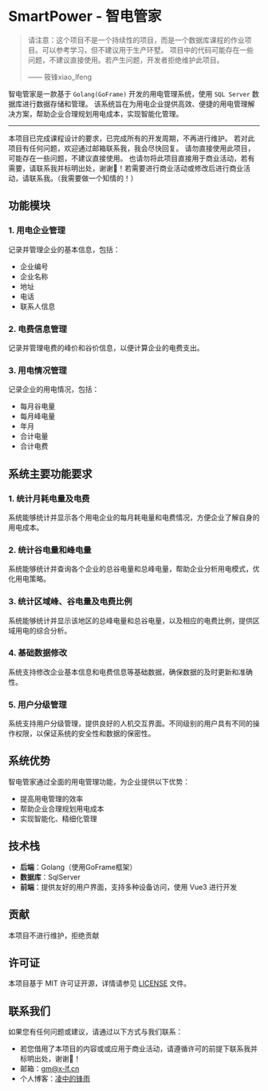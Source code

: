 # SmartPower - 智电管家

> 请注意：这个项目不是一个持续性的项目，而是一个数据库课程的作业项目。可以参考学习，但不建议用于生产环墅。
> 项目中的代码可能存在一些问题，不建议直接使用。若产生问题，开发者拒绝维护此项目。
> 
> —— 筱锋xiao_lfeng

智电管家是一款基于 `Golang(GoFrame)` 开发的用电管理系统，使用 `SQL Server` 数据库进行数据存储和管理。
该系统旨在为用电企业提供高效、便捷的用电管理解决方案，帮助企业合理规划用电成本，实现智能化管理。

---

本项目已完成课程设计的要求，已完成所有的开发周期，不再进行维护。
若对此项目有任何问题，欢迎通过邮箱联系我，我会尽快回复。
请勿直接使用此项目，可能存在一些问题，不建议直接使用。
也请勿将此项目直接用于商业活动，若有需要，请联系我并标明出处，谢谢🙏！若需要进行商业活动或修改后进行商业活动，请联系我。（我需要做一个知情的！）

## 功能模块

### 1. 用电企业管理

记录并管理企业的基本信息，包括：
- 企业编号
- 企业名称
- 地址
- 电话
- 联系人信息

### 2. 电费信息管理

记录并管理电费的峰价和谷价信息，以便计算企业的电费支出。

### 3. 用电情况管理

记录企业的用电情况，包括：
- 每月谷电量
- 每月峰电量
- 年月
- 合计电量
- 合计电费

## 系统主要功能要求

### 1. 统计月耗电量及电费

系统能够统计并显示各个用电企业的每月耗电量和电费情况，方便企业了解自身的用电成本。

### 2. 统计谷电量和峰电量

系统能够统计并查询各个企业的总谷电量和总峰电量，帮助企业分析用电模式，优化用电策略。

### 3. 统计区域峰、谷电量及电费比例

系统能够统计并显示该地区的总峰电量和总谷电量，以及相应的电费比例，提供区域用电的综合分析。

### 4. 基础数据修改

系统支持修改企业基本信息和电费信息等基础数据，确保数据的及时更新和准确性。

### 5. 用户分级管理

系统支持用户分级管理，提供良好的人机交互界面。不同级别的用户具有不同的操作权限，以保证系统的安全性和数据的保密性。

## 系统优势

智电管家通过全面的用电管理功能，为企业提供以下优势：
- 提高用电管理的效率
- 帮助企业合理规划用电成本
- 实现智能化、精细化管理

## 技术栈

- **后端**：Golang（使用GoFrame框架）
- **数据库**：SqlServer
- **前端**：提供友好的用户界面，支持多种设备访问，使用 Vue3 进行开发

## 贡献

本项目不进行维护，拒绝贡献

## 许可证

本项目基于 MIT 许可证开源，详情请参见 [LICENSE](LICENSE) 文件。

## 联系我们

如果您有任何问题或建议，请通过以下方式与我们联系：

- 若您借用了本项目的内容或或应用于商业活动，请遵循许可的前提下联系我并标明出处，谢谢🙏！
- 邮箱：gm@x-lf.cn
- 个人博客：[凌中的锋雨](https://blog.x-lf.cn)